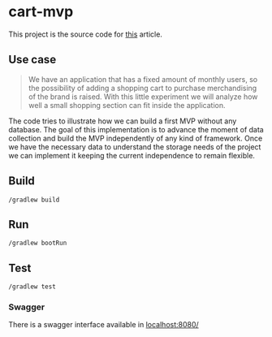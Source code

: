 # cart-mvp

This project is the source code for [this](https://dev.to/sergiogh14/construyendo-un-mvp-sin-base-de-datos-1i4k) article.

## Use case

> We have an application that has a fixed amount of monthly users, so the possibility of adding a shopping cart to purchase merchandising of the brand is raised. With this little experiment we will analyze how well a small shopping section can fit inside the application.

The code tries to illustrate how we can build a first MVP without any database. The goal of this implementation is to
advance the moment of data collection and build the MVP independently of any kind of framework. Once we have the
necessary data to understand the storage needs of the project we can implement it keeping the current independence to
remain flexible.

## Build

```shell
/gradlew build
```

## Run

```shell
/gradlew bootRun
```

## Test

```shell
/gradlew test
```

### Swagger
There is a swagger interface available in [localhost:8080/](http://localhost:8080/)
